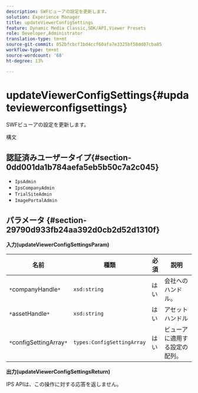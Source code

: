 ```yaml
---
description: SWFビューアの設定を更新します。
solution: Experience Manager
title: updateViewerConfigSettings
feature: Dynamic Media Classic,SDK/API,Viewer Presets
role: Developer,Administrator
translation-type: tm+mt
source-git-commit: 052bfcbcf1bd4ccf60afa7e3325bf58dd07cba85
workflow-type: tm+mt
source-wordcount: '68'
ht-degree: 13%

---
```



# updateViewerConfigSettings{#updateviewerconfigsettings}

SWFビューアの設定を更新します。

構文

## 認証済みユーザータイプ{#section-0dd001da1b784aefa5eb5b50c7a2c045}

* `IpsAdmin`
* `IpsCompanyAdmin`
* `TrialSiteAdmin`
* `ImagePortalAdmin`

## パラメータ {#section-29790d933fb24aa392d0cb2d52d1310f}

**入力(updateViewerConfigSettingsParam)**

| 名前 | 種類 | 必須 | 説明 |
|---|---|---|---|
| `*`companyHandle`*` | `xsd:string` | はい | 会社へのハンドル。 |
| `*`assetHandle`*` | `xsd:string` | はい | アセットハンドル |
| `*`configSettingArray`*` | `types:ConfigSettingArray` | はい | ビューアに適用する設定の配列。 |

**出力(updateViewerConfigSettingsReturn)**

IPS APIは、この操作に対する応答を返しません。
